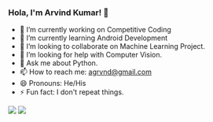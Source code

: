 ### Hola, I'm Arvind Kumar! 👋

- 🔭 I’m currently working on Competitive Coding
- 🌱 I’m currently learning Android Development
- 👯 I’m looking to collaborate on Machine Learning Project.
- 🤔 I’m looking for help with Computer Vision.
- 💬 Ask me about Python.
- 📫 How to reach me: agrvnd@gmail.com
- 😄 Pronouns: He/His
- ⚡ Fun fact: I don't repeat things. 
<img src="https://github-readme-stats.vercel.app/api?username=arvindkr7&&show_icons=true&title_color=ffffff&icon_color=bb2acf&text_color=daf7dc&bg_color=191919" />
<img src="https://github-readme-stats.vercel.app/api/top-langs/?username=arvindkr7" />



